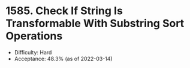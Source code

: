 # 1585. Check If String Is Transformable With Substring Sort Operations
- Difficulty: Hard
- Acceptance: 48.3% (as of 2022-03-14)
